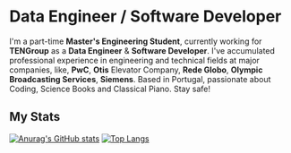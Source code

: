 # Data Engineer / Software Developer
I'm a part-time **Master's Engineering Student**, currently working for **TENGroup** as a **Data Engineer** & **Software Developer**.
I've accumulated professional experience in engineering and technical fields at major companies, like, **PwC**, **Otis** Elevator Company, **Rede Globo**, **Olympic Broadcasting Services**, **Siemens**.
Based in Portugal, passionate about Coding, Science Books and Classical Piano.
Stay safe!



## My Stats
[![Anurag's GitHub stats](https://github-readme-stats.vercel.app/api?username=thales-gomes&show_icons=true&theme=tokyonight)](https://github.com/anuraghazra/github-readme-stats)
[![Top Langs](https://github-readme-stats.vercel.app/api/top-langs/?username=thales-gomes&layout=compact)](https://github.com/anuraghazra/github-readme-stats)
